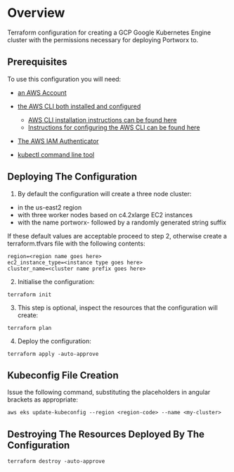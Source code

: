 # Overview

Terraform configuration for creating a GCP Google Kubernetes Engine cluster with the permissions necessary for deploying Portworx to.

## Prerequisites

To use this configuration you will need:

- [an AWS Account](https://signin.aws.amazon.com/signin?redirect_uri=https%3A%2F%2Fportal.aws.amazon.com%2Fbilling%2Fsignup%2Fresume&client_id=signup&code_challenge_method=SHA-256&code_challenge=D4Ggbzl5tnL0TF44U1cPT4gn97OZnIDn7Tiig3AO_Lw#/start)

- [the AWS CLI both installed and configured]()
  - [AWS CLI installation instructions can be found here](https://docs.aws.amazon.com/cli/latest/userguide/getting-started-install.html)
  - [Instructions for configuring the AWS CLI can be found here](https://docs.aws.amazon.com/cli/latest/userguide/cli-chap-getting-started.html)

- [The AWS IAM Authenticator](https://docs.aws.amazon.com/eks/latest/userguide/install-aws-iam-authenticator.html)

- [kubectl command line tool](https://kubernetes.io/docs/tasks/tools/)

## Deploying The Configuration

1. By default the configuration will create a three node cluster:

- in the us-east2 region
- with three worker nodes based on c4.2xlarge EC2 instances
- with the name portworx- followed by a randomly generated string suffix

If these default values are acceptable proceed to step 2, otherwise create a terraform.tfvars file with the following contents:
```
region=<region name goes here>
ec2_instance_type=<instance type goes here>
cluster_name=<cluster name prefix goes here>
```
2. Initialise the configuration:
```
terraform init
```
3. This step is optional, inspect the resources that the configuration will create:
```
terraform plan  
```  
4. Deploy the configuration:
```
terraform apply -auto-approve
```

## Kubeconfig File Creation

Issue the following command, substituting the placeholders in angular brackets as appropriate: 
```
aws eks update-kubeconfig --region <region-code> --name <my-cluster>
```

## Destroying The Resources Deployed By The Configuration
```
terraform destroy -auto-approve
```
